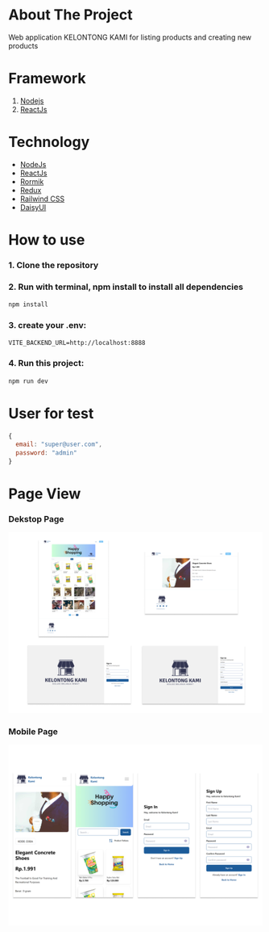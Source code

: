 # About The Project

Web application KELONTONG KAMI for listing products and creating new products

# Framework

1. [Nodejs](https://nodejs.org/en/)
2. [ReactJs](https://react.dev/)

# Technology

- [NodeJs](https://nodejs.org/id)
- [ReactJs](https://react.dev/)
- [Rormik](https://formik.org/)
- [Redux](https://redux.js.org/)
- [Railwind CSS](https://tailwindcss.com/)
- [DaisyUI](https://daisyui.com/)

# How to use

### 1. Clone the repository

### 2. Run with terminal, npm install to install all dependencies

```bash
npm install
```

### 3. create your .env:

```env
VITE_BACKEND_URL=http://localhost:8888

```

### 4. Run this project:

```bash
npm run dev
```

# User for test

```js
{
  email: "super@user.com",
  password: "admin"
}
```

# Page View

### Dekstop Page

![Dekstop](assets/desktop_view.png)

### Mobile Page

![Mobile](assets/mobile_view.png)
